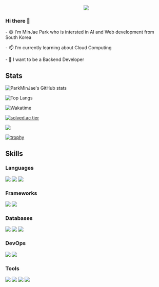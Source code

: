 
<p align="center">
   <img src="https://hits.seeyoufarm.com/api/count/incr/badge.svg?url=https%3A%2F%2Fgithub.com%2FJeromy0515">
<p>
   
### Hi there 👋

<p>- 😄 I'm MinJae Park who is intersted in AI and Web development from South Korea</p>
<p>- 📫 I'm currently learning about Cloud Computing</p>
<p>- 🤔 I want to be a Backend Developer</p>
   
## Stats
   
![ParkMinJae's GitHub stats](https://github-readme-stats.vercel.app/api?username=Jeromy0515&show_icons=true&theme=dark)


<!-- ![ParkMinJae's Wakatime stats](https://github-readme-stats.vercel.app/api/wakatime?username=Jeromy0515&layout=compact&theme=dark) -->


![Top Langs](https://github-readme-stats.vercel.app/api/top-langs/?username=Jeromy0515&layout=compact&show_icons=true&theme=dark)

![Wakatime](https://github-readme-stats.vercel.app/api/wakatime?username=Jeromy0515&layout=compact&theme=dark)

[![solved.ac tier](http://mazassumnida.wtf/api/v2/generate_badge?boj=yoo11052)](https://solved.ac/profile/yoo11052)

<a href="https://opgc.me/#/users/jeromy0515" target="_blank"><img src="https://api.opgc.me/githubs/users/jeromy0515/tag/?border=normal" /></a>

[![trophy](https://github-profile-trophy.vercel.app/?username=Jeromy0515&theme=onedark&title=MultiLanguage,Commits,Repositories,Followers,PullRequest)](https://github.com/Jeromy0515/github-profile-trophy)



## Skills
### Languages
<span><img src="https://img.shields.io/badge/Java-007396?style=flat&logo=Java&logoColor=white" /></span>
<span><img src="https://img.shields.io/badge/Node.js-339933?style=flat&logo=Node.js&logoColor=white" /></span>
<span><img src="https://img.shields.io/badge/JavaScript-yellow?style=flat&logo=JavaScript&logoColor=white" /></span>
<!-- <span><img src="https://img.shields.io/badge/TypeScript-3178C6?style=flat&logo=TypeScript&logoColor=white" /></span> -->

### Frameworks
<span><img src="https://img.shields.io/badge/Express-000000?style=flat&logo=Express&logoColor=white" /></span>
<span><img src="https://img.shields.io/badge/Spring Boot-6DB33F?style=flat&logo=Spring Boot&logoColor=white"/></span>

### Databases
<span><img src="https://img.shields.io/badge/MySQL-4479A1?style=flat&logo=MySQL&logoColor=white" /></span>
<span><img src="https://img.shields.io/badge/Oracle-F80000?style=flat&logo=Oracle&logoColor=white" /></span>
<span><img src="https://img.shields.io/badge/Amazon DynamoDB-4053D6?style=flat&logo=Amazon DynamoDB&logoColor=white" /></span>

### DevOps
<span><img src="https://img.shields.io/badge/Amazon AWS-232F3E?style=flat&logo=Amazon AWS&logoColor=white"/></span> 
<span><img src="https://img.shields.io/badge/Docker-2496ED?style=flat&logo=Docker&logoColor=white" /></span>
<!-- <span><img src="https://img.shields.io/badge/Serverless-FD5750?style=flat&logo=Serverless&logoColor=white" /></span> -->

### Tools
<span><img src="https://img.shields.io/badge/Eclipse IDE-2C2255?style=flat&logo=Eclipse IDE&logoColor=white" /></span>
<span><img src="https://img.shields.io/badge/IntelliJ IDEA-FE2857?style=flat&logo=IntelliJ IDEA&logoColor=white" /></span>
<span><img src="https://img.shields.io/badge/WebStorm-07C3F2?style=flat&logo=WebStorm&logoColor=white" /></span>
<span><img src="https://img.shields.io/badge/Visual Studio Code-007ACC?style=flat&logo=Visual Studio Code&logoColor=white" /></span>

<!-- <img src="https://img.shields.io/badge/{내용}-{배경 색깔}?style={스타일}&logo={로고이름}&logoColor=white"/> -->





<!--
**Jeromy0515/Jeromy0515** is a ✨ _special_ ✨ repository because its `README.md` (this file) appears on your GitHub profile.

Here are some ideas to get you started:

- 🔭 I’m currently working on ...
- 🌱 I’m currently learning ...
- 👯 I’m looking to collaborate on ...
- 🤔 I’m looking for help with ...
- 💬 Ask me about ...
- 📫 How to reach me: ...
- 😄 Pronouns: ...
- ⚡ Fun fact: ...
-->
